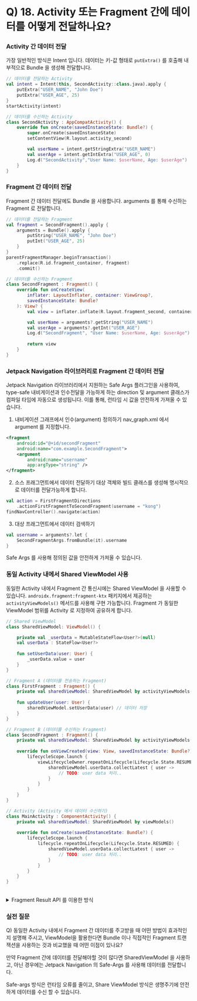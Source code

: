 # Q) 18. Activity 또는 Fragment 간에 데이터를 어떻게 전달하나요?

### Activity 간 데이터 전달
가장 일반적인 방식은 Intent 입니다. 데이터는 키-값 형태로 `putExtra()` 를 호출해
내부적으로 Bundle 을 생성해 전달합니다.
```kotlin
// 데이터를 전달하는 Activity
val intent = Intent(this, SecondActivity::class.java).apply {
    putExtra("USER_NAME", "John Doe")
    putExtra("USER_AGE", 25)
}
startActivity(intent)

// 데이터를 수신하는 Activity
class SecondActivity : AppCompatActivity() {
    override fun onCreate(savedInstanceState: Bundle?) {
        super.onCreate(savedInstanceState)
        setContentView(R.layout.activity_second)

        val userName = intent.getStringExtra("USER_NAME")
        val userAge = intent.getIntExtra("USER_AGE", 0)
        Log.d("SecondActivity","User Name: $userName, Age: $userAge")
    }
}
```

### Fragment 간 데이터 전달
Fragment 간 데이터 전달에도 Bundle 을 사용합니다.
arguments 를 통해 수신하는 Fragment 로 전달합니다.
```kotlin
// 데이터를 전달하는 Fragment
val fragment = SecondFragment().apply {
    arguments = Bundle().apply {
        putString("USER_NAME", "John Doe")
        putInt("USER_AGE", 25)
    }
}
parentFragmentManager.beginTransaction()
    .replace(R.id.fragment_container, fragment)
    .commit()

// 데이터를 수신하는 Fragment
class SecondFragment : Fragment() {
    override fun onCreateView(
        inflater: LayoutInflater, container: ViewGroup?,
        savedInstanceState: Bundle?
    ): View? { 
        val view = inflater.inflate(R.layout.fragment_second, container, false)

        val userName = arguments?.getString("USER_NAME") 
        val userAge = arguments?.getInt("USER_AGE")
        Log.d("SecondFragment", "User Name: $userName, Age: $userAge")
        
        return view 
    }
}
```

### Jetpack Navigation 라이브러리로 Fragment 간 데이터 전달
Jetpack Navigation 라이브러리에서 지원하는 Safe Args 플러그인을 사용하여,
type-safe 내비게이션과 인수전달을 가능하게 하는 direction 및 argument 클래스가 컴파일
타임에 자동으로 생성됩니다. 이를 통해, 런타임 시 값을 안전하게 가져올 수 있습니다.
1. 내비게이션 그래프에서 인수(argument) 정의하기
nav_graph.xml 에서 argument 를 지정합니다.
```xml
<fragment 
    android:id="@+id/secondFragment" 
    android:name="com.example.SecondFragment">
    <argument 
        android:name="username" 
        app:argType="string" />
</fragment>
```
2. 소스 프래그먼트에서 데이터 전달하기
대상 객체와 빌드 클래스를 생성해 명시적으로 데이터를 전달가능하게 합니다.
```kotlin
val action = FirstFragmentDirections
    .actionFirstFragmentToSecondFragment(username = "kong")
findNavController().navigate(action)
```
3. 대상 프래그먼트에서 데이터 검색하기
```kotlin
val username = arguments?.let { 
    SecondFragmentArgs.fromBundle(it).username
}
```
Safe Args 를 사용해 정의된 값을 안전하게 가져올 수 있습니다.

### 동일 Activity 내에서 Shared ViewModel 사용
동일한 Activity 내에서 Fragment 간 통신시에는 Shared ViewModel 을 사용할 수 있습니다.
`androidx.fragment:fragment-ktx` 패키지에서 제공하는 `activityViewModels()` 메서드를 사용해
구현 가능합니다. Fragment 가 동일한 ViewModel 범위를 Activity 로 지정하여 공유하게 합니다.
```kotlin
// Shared ViewModel
class SharedViewModel: ViewModel() {

    private val _userData = MutableStateFlow<User?>(null)
    val userData : StateFlow<User?>
    
    fun setUserData(user: User) { 
        _userData.value = user
    }
}

// Fragment A (데이터를 전송하는 Fragment)
class FirstFragment : Fragment() {
    private val sharedViewModel: SharedViewModel by activityViewModels()
    
    fun updateUser(user: User) { 
        sharedViewModel.setUserData(user) // 데이터 저장
    }
}

// Fragment B (데이터를 수신하는 Fragment)
class SecondFragment : Fragment() { 
    private val sharedViewModel: SharedViewModel by activityViewModels()
    
    override fun onViewCreated(view: View, savedInstanceState: Bundle?) { 
        lifecycleScope.launch { 
            viewLifecycleOwner.repeatOnLifecycle(Lifecycle.State.RESUMED) { 
                sharedViewModel.userData.collectLatest { user ‑>
                    // TODO: user data 처리.. 
                } 
            } 
        } 
    }
}

// Activity (Activity 에서 데이터 수신하기)
class MainActivity : ComponentActivity() { 
    private val sharedViewModel: SharedViewModel by viewModels()
    
    override fun onCreate(savedInstanceState: Bundle?) { 
        lifecycleScope.launch { 
            lifecycle.repeatOnLifecycle(Lifecycle.State.RESUMED) { 
                sharedViewModel.userData.collectLatest { user ‑>
                    // TODO: user data 처리.. 
                } 
            } 
        } 
    }
}
```

<br/>

<details>

<summary>Fragment Result API 를 이용한 방식</summary>

직접 참조 없이 Fragment 간에 일회성으로 값을 전달할 수 있는 메커니즘을 제공합니다.

FragmentManager를 활용하여 결과를 수신하는 Fragment가 활성화될 때까지 결과 값이 안전하게
보존되므로, Fragment 간에 의존성을 분리하고 생명주기를 인지하여 동작하는 통신 메커니즘을 보장합니다.

해당 접근 방식은 QR 코드 스캔, 사용자 입력 다이얼로그 또는 양식 제출과 같은 다양한 시나리오에서
(A‑>B‑>A 형태의 화면 이동) 유용하며, Fragment 기반 내비게이션을 더 효율적으로 만들어줍니다.
</details>

### 실전 질문
Q) 동일한 Activity 내에서 Fragment 간 데이터를 주고받을 때 어떤 방법이
효과적인지 설명해 주시고, ViewModel을 활용한다면 Bundle 이나
직접적인 Fragment 트랜잭션을 사용하는 것과 비교했을 때 어떤 이점이 있나요?


만약 Fragment 간에 데이터를 전달해야할 것이 많다면 SharedViewModel 을 사용하고,
아닌 경우에는 Jetpack Navigation 의 Safe-Args 를 사용해 데이터를 전달합니다.

Safe-args 방식은 런타임 오류를 줄이고, Share ViewModel 방식은 생명주기에
안전하게 데이터를 수신 할 수 있습니다.
